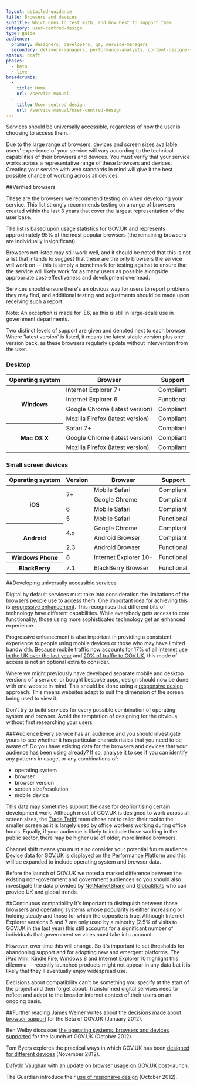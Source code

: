```yaml
---
layout: detailed-guidance
title: Browsers and devices
subtitle: Which ones to test with, and how best to support them
category: user-centred-design
type: guide
audience:
  primary: designers, developers, qa, service-managers
  secondary: delivery-managers, performance-analysts, content-designers
status: draft
phases:
  - beta
  - live
breadcrumbs:
  -
    title: Home
    url: /service-manual
  -
    title: User-centred design
    url: /service-manual/user-centred-design
---
```


Services should be universally accessible, regardless of how the user is choosing to access them.

Due to the large range of browsers, devices and screen sizes available, users' experience of your service will vary according to the technical capabilities of their browsers and devices. You must verify that your service works across a representative range of these browsers and devices. Creating your service with web standards in mind will give it the best possible chance of working across all devices.

##Verified browsers

These are the browsers we recommend testing on when developing your service.  This list strongly recommends testing on a range of browsers created within the last 3 years that cover the largest representation of the user base.

The list is based upon usage statistics for GOV.UK and represents approximately 95% of the most popular
browsers (the remaining browsers are individually insignificant).

Browsers not listed may still work well, and it should be noted that this is not a list that intends to suggest that these are the only browsers the service will work on -- this is simply a benchmark for testing against to ensure that the service will likely work for as many users as possible alongside appropriate cost-effectiveness and development overhead.

Services should ensure there's an obvious way for users to report problems they may find, and additional testing and adjustments should be made upon receiving such a report.

Note: An exception is made for IE6, as this is still in large-scale use in government departments.

Two distinct levels of support are given and denoted next to each browser. Where 'latest version' is listed, it means the latest stable version plus one version back, as these browsers regularly update without intervention from the user.

### Desktop

<table>
  <thead>
    <tr>
      <th scope="col">Operating system</th><th scope="col">Browser</th><th scope="col">Support</th>
    </tr>
  </thead>
  <tr>
    <th scope="row" rowspan="4">Windows</th><td>Internet Explorer 7+</td><td>Compliant</td>
  </tr>
  <tr>
    <td>Internet Explorer 6</td><td>Functional</td>
  </tr>
  <tr>
    <td>Google Chrome (latest version)</td><td>Compliant</td>
  </tr>
  <tr>
    <td>Mozilla Firefox (latest version)</td><td>Compliant</td>
  </tr>
  <tr>
    <th scope="row" rowspan="3">Mac OS X</th><td>Safari 7+</td><td>Compliant</td>
  </tr>
  <tr>
    <td>Google Chrome (latest version)</td><td>Compliant</td>
  </tr>
  <tr>
    <td>Mozilla Firefox (latest version)</td><td>Compliant</td>
  </tr>
</table>

### Small screen devices

<table>
  <thead>
    <tr>
      <th scope="col">Operating system</th><th scope="col">Version</th><th scope="col">Browser</th><th scope="col">Support</th>
    </tr>
  </thead>
  <tr>
    <th scope="row" rowspan="4">iOS</th><td rowspan="2">7+</td><td>Mobile Safari</td><td>Compliant</td>
  </tr>
  <tr>
    <td>Google Chrome</td><td>Compliant</td>
  </tr>
  <tr>
    <td>6</td><td>Mobile Safari</td><td>Compliant</td>
  </tr>
  <tr>
    <td>5</td><td>Mobile Safari</td><td>Functional</td>
  </tr>
  <tr>
    <th scope="row" rowspan="3">Android</th><td rowspan="2">4.x</td><td>Google Chrome</td><td>Compliant</td>
  </tr>
  <tr>
    <td>Android Browser</td><td>Compliant</td>
  </tr>
  <tr>
    <td>2.3</td><td>Android Browser</td><td>Functional</td>
  </tr>
  <tr>
    <th scope="row">Windows Phone</th><td>8</td><td>Internet Explorer 10+</td><td>Functional</td>
  </tr>
  <tr>
    <th scope="col">BlackBerry</th><td>7.1</td><td>BlackBerry Browser</td><td>Functional</td>
  </tr>
</table>

##Developing universally accessible services

Digital by default services must take into consideration the limitations of the browsers people use to access them. One important idea for achieving this is [progressive enhancement](/service-manual/making-software/progressive-enhancement.html). This recognises that different bits of technology have different capabilities. While everybody gets access to core functionality, those using more sophisticated technology get an enhanced experience.

Progressive enhancement is also important in providing a consistent experience to people using mobile devices or those who may have limited bandwidth. Because mobile traffic now accounts for [17% of all internet use in the UK over the last year](http://gs.statcounter.com/#desktop+mobile-comparison-GB-monthly-201304-201403-bar 'Mobile vs Desktop in United Kingdom from April 2013 to March 2014 Statcounter Global Stats') and [20% of traffic to GOV.UK][pp-govuk-device-type], this mode of access is not an optional extra to consider.

Where we might previously have developed separate mobile and desktop versions of a service, or bought bespoke apps, design should now be done with one website in mind. This should be done using a [responsive design](https://en.wikipedia.org/wiki/Responsive_design 'Responsive Web Design -- Wikipedia') approach. This means websites adapt to suit the dimension of the screen being used to view it.

Don’t try to build services for every possible combination of operating system and browser. Avoid the temptation of designing for the obvious without first researching your users.

###Audience
Every service has an audience and you should investigate yours to see whether it has particular characteristics that you need to be aware of. Do you have existing data for the browsers and devices that your audience has been using already? If so, analyse it to see if you can identify any patterns in usage, or any combinations of:

* operating system
* browser
* browser version
* screen size/resolution
* mobile device

This data may sometimes support the case for deprioritising certain development work. Although most of GOV.UK is designed to work across all screen sizes, the [Trade Tariff](/trade-tariff) team chose not to tailor their tool to the smaller screen as it is largely used by office workers working during office hours. Equally, if your audience is likely to include those working in the public sector, there may be higher use of older, more limited browsers.

Channel shift means you must also consider your potential future audience.
[Device data for GOV.UK][pp-govuk-device-type] is displayed on the [Performance Platform][pp]
and this will be expanded to include operating system and browser data.

Before the launch of GOV.UK we noted a marked difference between the existing non-government and government audiences so you should also investigate the data provided by [NetMarketShare](http://www.netmarketshare.com 'NetMarketShare') and [GlobalStats](http://gs.statcounter.com 'Statcounter GlobalStats') who can provide UK and global trends.


##Continuous compatibility
It's important to distinguish between those browsers and operating systems whose popularity is either increasing or holding steady and those for which the opposite is true. Although Internet Explorer versions 6 and 7 are only used by a minority (2.5% of visits to GOV.UK in the last year) this still accounts for a significant number of individuals that government services must take into account.

However, over time this will change. So it's important to set thresholds for abandoning support and for adopting new and emergent platforms. The iPad Mini, Kindle Fire, Windows 8 and Internet Explorer 10 highlight this dilemma -- recently launched products might not appear in any data but it is likely that they'll eventually enjoy widespread use.

Decisions about compatibility can't be something you specify at the start of the project and then forget about. Transformed digital services need to reflect and adapt to the broader internet context of their users on an ongoing basis.

##Further reading
James Weiner writes about the [decisions made about browser support](https://gds.blog.gov.uk/2012/01/25/support-for-browsers/ 'Support for browsers -- James Weiner, GDS') for the Beta of GOV.UK (January 2012).

Ben Welby discusses [the operating systems, browsers and devices supported](https://gds.blog.gov.uk/2012/10/11/what-devices-are-we-supporting-at-launch-and-why/ 'What devices are we supporting at launch, and why? -- Ben Welby, GDS') for the launch of GOV.UK (October 2012).

Tom Byers explores the practical ways in which GOV.UK has been [designed for different devices](https://gds.blog.gov.uk/2012/11/02/designing-for-different-devices/ 'Designing for different devices -- Tom Byers, GDS') (November 2012).

Dafydd Vaughan with an update on [browser usage on GOV.UK](https://gds.blog.gov.uk/2012/12/12/browser-usage-on-gov-uk/ 'Browser usage on GOV.UK -- Dafydd Vaughan, GDS') post-launch.

The Guardian introduce their [use of responsive design](http://www.theguardian.com/help/developer-blog/2012/oct/18/responsive-design-guardian-introduction 'Responsive design at the Guardian: an introduction') (October 2012).

[pp-govuk-device-type]: /performance/site-activity/device-type
[pp]: /service-manual/measurement/performance-platform
